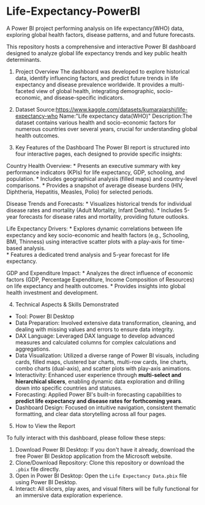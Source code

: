 # Life-Expectancy-PowerBI
A Power BI project performing analysis on life expectancy(WHO) data, exploring global health factors, disease patterns, and and future forecasts.

This repository hosts a comprehensive and interactive Power BI dashboard designed to analyze global life expectancy trends and key public health determinants.

1. Project Overview
The dashboard was developed to explore historical data, identify influencing factors, and predict future trends in life expectancy and disease prevalence worldwide. It provides a multi-faceted view of global health, integrating demographic, socio-economic, and disease-specific indicators.

2. Dataset
Source:https://www.kaggle.com/datasets/kumarajarshi/life-expectancy-who
Name:"Life expectancy data(WHO)"
Description:The dataset contains various health and socio-economic factors for numerous countries over several years, crucial for understanding global health outcomes.

3. Key Features of the Dashboard
The Power BI report is structured into four interactive pages, each designed to provide specific insights:
    
  Country Health Overview:
    * Presents an executive summary with key performance indicators (KPIs) for life expectancy, GDP, schooling, and population.
    * Includes geographical analysis (filled maps) and country-level comparisons.
    * Provides a snapshot of average disease burdens (HIV, Diphtheria, Hepatitis, Measles, Polio) for selected periods.

  Disease Trends and Forecasts:
    * Visualizes historical trends for individual disease rates and mortality (Adult Mortality, Infant Deaths).
    * Includes 5-year forecasts for disease rates and mortality, providing future outlooks.

  Life Expectancy Drivers:
    * Explores dynamic correlations between life expectancy and key socio-economic and health factors (e.g., Schooling, BMI, Thinness) using interactive scatter plots with a play-axis for time-based analysis.    
    * Features a dedicated trend analysis and 5-year forecast for life expectancy.

  GDP and Expenditure Impact:
    * Analyzes the direct influence of economic factors (GDP, Percentage Expenditure, Income Composition of Resources) on life expectancy and health outcomes.
    * Provides insights into global health investment and development.

4. Technical Aspects & Skills Demonstrated

* Tool: Power BI Desktop
* Data Preparation: Involved extensive data transformation, cleaning, and dealing with missing values and errors to ensure data integrity.
* DAX Language: Leveraged DAX language to develop advanced measures and calculated columns for complex calculations and aggregations.
* Data Visualization: Utilized a diverse range of Power BI visuals, including cards, filled maps, clustered bar charts, multi-row cards, line charts, combo charts (dual-axis), and scatter plots with play-axis animations.
* Interactivity: Enhanced user experience through **multi-select and hierarchical slicers**, enabling dynamic data exploration and drilling down into specific countries and statuses.
* Forecasting: Applied Power BI's built-in forecasting capabilities to **predict life expectancy and disease rates for forthcoming years**.
* Dashboard Design: Focused on intuitive navigation, consistent thematic formatting, and clear data storytelling across all four pages.

5. How to View the Report

To fully interact with this dashboard, please follow these steps:

1.  Download Power BI Desktop: If you don't have it already, download the free Power BI Desktop application from the Microsoft website.
2.  Clone/Download Repository: Clone this repository or download the `.pbix` file directly.
3.  Open in Power BI Desktop: Open the `Life Expectancy Data.pbix` file using Power BI Desktop.
4.  Interact: All slicers, play axes, and visual filters will be fully functional for an immersive data exploration experience.
